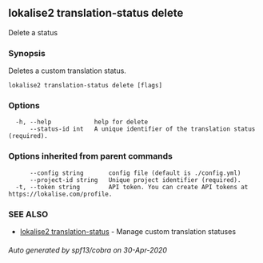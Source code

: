 ## lokalise2 translation-status delete

Delete a status

### Synopsis

Deletes a custom translation status.

```
lokalise2 translation-status delete [flags]
```

### Options

```
  -h, --help            help for delete
      --status-id int   A unique identifier of the translation status (required).
```

### Options inherited from parent commands

```
      --config string       config file (default is ./config.yml)
      --project-id string   Unique project identifier (required).
  -t, --token string        API token. You can create API tokens at https://lokalise.com/profile.
```

### SEE ALSO

* [lokalise2 translation-status](lokalise2_translation-status.md)	 - Manage custom translation statuses

###### Auto generated by spf13/cobra on 30-Apr-2020
